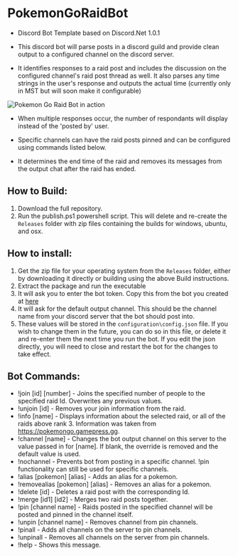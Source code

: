 # PokemonGoRaidBot
- Discord Bot Template based on Discord.Net 1.0.1

- This discord bot will parse posts in a discord guild and provide clean output to a configured channel on the discord server.

- It identifies responses to a raid post and includes the discussion on the configured channel's raid post thread as well.  It also parses any time strings in the user's response and outputs the actual time (currently only in MST but will soon make it configurable)

![Pokemon Go Raid Bot in action](http://i.imgur.com/M0MF0Vn.png)

- When multiple responses occur, the number of respondants will display instead of the 'posted by' user.

- Specific channels can have the raid posts pinned and can be configured using commands listed below.

- It determines the end time of the raid and removes its messages from the output chat after the raid has ended.

## How to Build:
1. Download the full repository.
1. Run the publish.ps1 powershell script.  This will delete and re-create the `Releases` folder with zip files containing the builds for windows, ubuntu, and osx.

## How to install:
1. Get the zip file for your operating system from the `Releases` folder, either by downloading it directly or building using the above  Build instructions.
1. Extract the package and run the executable
  1. It will ask you to enter the bot token.  Copy this from the bot you created at [here](https://discordapp.com/developers/applications/me)
  1. It will ask for the default output channel.  This should be the channel name from your discord server that the bot should post into.
  1. These values will be stored in the `configuration\config.json` file.  If you wish to change them in the future, you can do so in this file, or delete it and re-enter them the next time you run the bot.  If you edit the json directly, you will need to close and restart the bot for the changes to take effect.

## Bot Commands:
* !join [id] [number] - Joins the specified number of people to the specified raid Id. Overwrites any previous values.
* !unjoin [id] - Removes your join information from the raid.
* !info [name] - Displays information about the selected raid, or all of the raids above rank 3.  Information was taken from https://pokemongo.gamepress.gg.
* !channel [name] - Changes the bot output channel on this server to the value passed in for [name].  If blank, the override is removed and the default value is used.
* !nochannel - Prevents bot from posting in a specific channel. !pin functionality can still be used for specific channels.
* !alias [pokemon] [alias] - Adds an alias for a pokemon.
* !removealias [pokemon] [alias] - Removes an alias for a pokemon.
* !delete [id] - Deletes a raid post with the corresponding Id.
* !merge [id1] [id2] - Merges two raid posts together.
* !pin [channel name] - Raids posted in the specified channel will be posted and pinned in the channel itself.
* !unpin [channel name] - Removes channel from pin channels.
* !pinall - Adds all channels on the server to pin channels.
* !unpinall - Removes all channels on the server from pin channels.
* !help - Shows this message.
